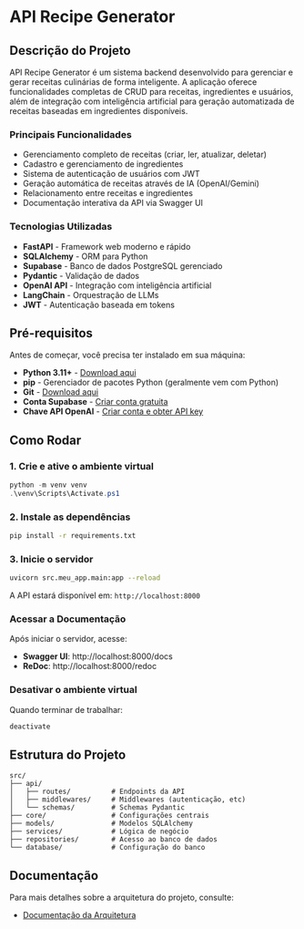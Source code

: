 # API Recipe Generator

## Descrição do Projeto

API Recipe Generator é um sistema backend desenvolvido para gerenciar e gerar receitas culinárias de forma inteligente. A aplicação oferece funcionalidades completas de CRUD para receitas, ingredientes e usuários, além de integração com inteligência artificial para geração automatizada de receitas baseadas em ingredientes disponíveis.

### Principais Funcionalidades

- Gerenciamento completo de receitas (criar, ler, atualizar, deletar)
- Cadastro e gerenciamento de ingredientes
- Sistema de autenticação de usuários com JWT
- Geração automática de receitas através de IA (OpenAI/Gemini)
- Relacionamento entre receitas e ingredientes
- Documentação interativa da API via Swagger UI

### Tecnologias Utilizadas

- **FastAPI** - Framework web moderno e rápido
- **SQLAlchemy** - ORM para Python
- **Supabase** - Banco de dados PostgreSQL gerenciado
- **Pydantic** - Validação de dados
- **OpenAI API** - Integração com inteligência artificial
- **LangChain** - Orquestração de LLMs
- **JWT** - Autenticação baseada em tokens

## Pré-requisitos

Antes de começar, você precisa ter instalado em sua máquina:

- **Python 3.11+** - [Download aqui](https://www.python.org/downloads/)
- **pip** - Gerenciador de pacotes Python (geralmente vem com Python)
- **Git** - [Download aqui](https://git-scm.com/downloads)
- **Conta Supabase** - [Criar conta gratuita](https://supabase.com)
- **Chave API OpenAI** - [Criar conta e obter API key](https://platform.openai.com)

## Como Rodar

### 1. Crie e ative o ambiente virtual

```powershell
python -m venv venv
.\venv\Scripts\Activate.ps1
```

### 2. Instale as dependências

```bash
pip install -r requirements.txt
```

### 3. Inicie o servidor

```bash
uvicorn src.meu_app.main:app --reload
```

A API estará disponível em: `http://localhost:8000`

### Acessar a Documentação

Após iniciar o servidor, acesse:

- **Swagger UI**: http://localhost:8000/docs
- **ReDoc**: http://localhost:8000/redoc

### Desativar o ambiente virtual

Quando terminar de trabalhar:

```bash
deactivate
```

## Estrutura do Projeto

```
src/
├── api/
│   ├── routes/          # Endpoints da API
│   ├── middlewares/     # Middlewares (autenticação, etc)
│   └── schemas/         # Schemas Pydantic
├── core/                # Configurações centrais
├── models/              # Modelos SQLAlchemy
├── services/            # Lógica de negócio
├── repositories/        # Acesso ao banco de dados
└── database/            # Configuração do banco
```

## Documentação

Para mais detalhes sobre a arquitetura do projeto, consulte:
- [Documentação da Arquitetura](docs/ARCHITECTURE.md)
